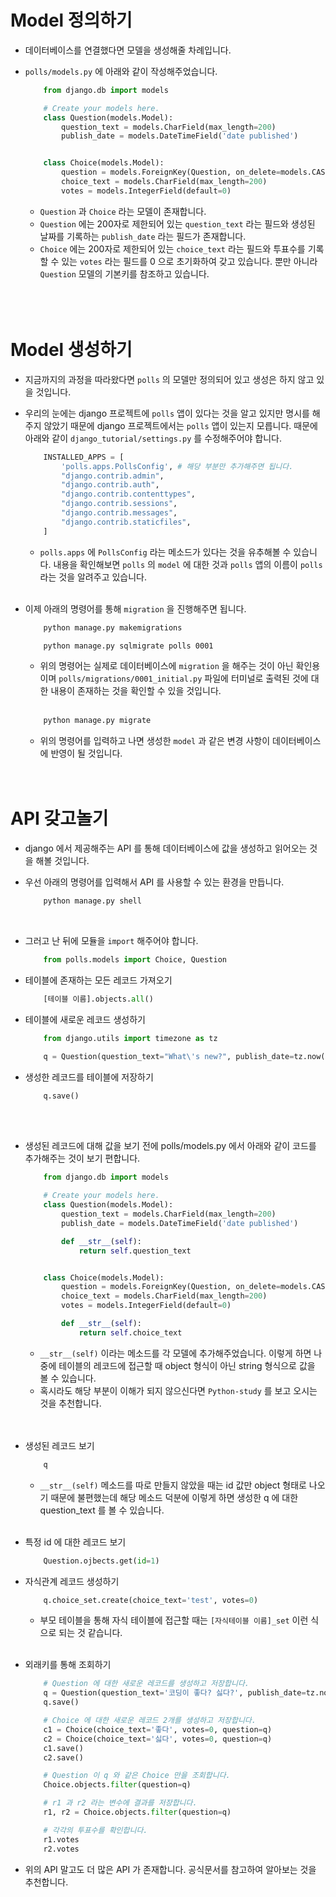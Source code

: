 # Model 정의하기
- 데이터베이스를 연결했다면 모델을 생성해줄 차례입니다.

- `polls/models.py` 에 아래와 같이 작성해주었습니다.
    ```python
        from django.db import models

        # Create your models here.
        class Question(models.Model):
            question_text = models.CharField(max_length=200)
            publish_date = models.DateTimeField('date published')


        class Choice(models.Model):
            question = models.ForeignKey(Question, on_delete=models.CASCADE)
            choice_text = models.CharField(max_length=200)
            votes = models.IntegerField(default=0)
    ```
    - `Question` 과 `Choice` 라는 모델이 존재합니다. 
    - `Question` 에는 200자로 제한되어 있는 `question_text` 라는 필드와 생성된 날짜를 기록하는 `publish_date` 라는 필드가 존재합니다.   
    - `Choice` 에는 200자로 제한되어 있는 `choice_text` 라는 필드와 투표수를 기록할 수 있는 `votes` 라는 필드를 0 으로 초기화하여 갖고 있습니다. 뿐만 아니라 `Question` 모델의 기본키를 참조하고 있습니다. <br/><br/><br/><br/>


# Model 생성하기
- 지금까지의 과정을 따라왔다면 `polls` 의 모델만 정의되어 있고 생성은 하지 않고 있을 것입니다. 

- 우리의 눈에는 django 프로젝트에 `polls` 앱이 있다는 것을 알고 있지만 명시를 해주지 않았기 때문에 django 프로젝트에서는 `polls` 앱이 있는지 모릅니다. 때문에 아래와 같이 `django_tutorial/settings.py` 를 수정해주어야 합니다. 
    ```python
        INSTALLED_APPS = [
            'polls.apps.PollsConfig', # 해당 부분만 추가해주면 됩니다.
            "django.contrib.admin",
            "django.contrib.auth",
            "django.contrib.contenttypes",
            "django.contrib.sessions",
            "django.contrib.messages",
            "django.contrib.staticfiles",
        ]
    ```
    - `polls.apps` 에 `PollsConfig` 라는 메소드가 있다는 것을 유추해볼 수 있습니다. 내용을 확인해보면 `polls` 의 `model` 에 대한 것과 `polls` 앱의 이름이 `polls` 라는 것을 알려주고 있습니다. <br/><br/>

- 이제 아래의 명령어를 통해 `migration` 을 진행해주면 됩니다. 
    ```bash
        python manage.py makemigrations
    ```
    ```bash
        python manage.py sqlmigrate polls 0001
    ```
    - 위의 명령어는 실제로 데이터베이스에 `migration` 을 해주는 것이 아닌 확인용이며 `polls/migrations/0001_initial.py` 파일에 터미널로 출력된 것에 대한 내용이 존재하는 것을 확인할 수 있을 것입니다. <br/><br/>

    ```bash
        python manage.py migrate
    ```
    - 위의 명령어를 입력하고 나면 생성한 `model` 과 같은 변경 사항이 데이터베이스에 반영이 될 것입니다. <br/><br/><br/>

# API 갖고놀기
- django 에서 제공해주는 API 를 통해 데이터베이스에 값을 생성하고 읽어오는 것을 해볼 것입니다.

- 우선 아래의 명령어를 입력해서 API 를 사용할 수 있는 환경을 만듭니다.
    ```bash
        python manage.py shell
    ```
    <br/>

- 그러고 난 뒤에 모듈을 `import` 해주어야 합니다.
    ```python
        from polls.models import Choice, Question
    ```

- 테이블에 존재하는 모든 레코드 가져오기
    ```python
        [테이블 이름].objects.all()
    ```

- 테이블에 새로운 레코드 생성하기
    ```python
        from django.utils import timezone as tz

        q = Question(question_text="What\'s new?", publish_date=tz.now())
    ```

- 생성한 레코드를 테이블에 저장하기
    ```python
        q.save()
    ```
    <br/><br/>


- 생성된 레코드에 대해 값을 보기 전에 polls/models.py 에서 아래와 같이 코드를 추가해주는 것이 보기 편합니다.
    ```python
        from django.db import models

        # Create your models here.
        class Question(models.Model):
            question_text = models.CharField(max_length=200)
            publish_date = models.DateTimeField('date published')

            def __str__(self):
                return self.question_text


        class Choice(models.Model):
            question = models.ForeignKey(Question, on_delete=models.CASCADE)
            choice_text = models.CharField(max_length=200)
            votes = models.IntegerField(default=0)

            def __str__(self):
                return self.choice_text
    ```
    - `__str__(self)` 이라는 메소드를 각 모델에 추가해주었습니다. 이렇게 하면 나중에 테이블의 레코드에 접근할 때 object 형식이 아닌 string 형식으로 값을 볼 수 있습니다. 
    - 혹시라도 해당 부분이 이해가 되지 않으신다면 `Python-study` 를 보고 오시는 것을 추천합니다. <br/><br/><br/>

- 생성된 레코드 보기
    ```python
        q
    ```
    - `__str__(self)` 메소드를 따로 만들지 않았을 때는 id 값만 object 형태로 나오기 때문에 불편했는데 해당 메소드 덕분에 이렇게 하면 생성한 q 에 대한 question_text 를 볼 수 있습니다. <br/><br/>

- 특정 id 에 대한 레코드 보기
    ```python
        Question.ojbects.get(id=1)
    ```

- 자식관계 레코드 생성하기
    ```python 
        q.choice_set.create(choice_text='test', votes=0)
    ```
    - 부모 테이블을 통해 자식 테이블에 접근할 때는 `[자식테이블 이름]_set` 이런 식으로 되는 것 같습니다. <br/><br/>

- 외래키를 통해 조회하기
    ```python
        # Question 에 대한 새로운 레코드를 생성하고 저장합니다.
        q = Question(question_text='코딩이 좋다? 싫다?', publish_date=tz.now())
        q.save()

        # Choice 에 대한 새로운 레코드 2개를 생성하고 저장합니다.
        c1 = Choice(choice_text='좋다', votes=0, question=q)
        c2 = Choice(choice_text='싫다', votes=0, question=q)
        c1.save()
        c2.save()

        # Question 이 q 와 같은 Choice 만을 조회합니다. 
        Choice.objects.filter(question=q)

        # r1 과 r2 라는 변수에 결과를 저장합니다. 
        r1, r2 = Choice.objects.filter(question=q)

        # 각각의 투표수를 확인합니다. 
        r1.votes
        r2.votes
    ```

- 위의 API 말고도 더 많은 API 가 존재합니다. 공식문서를 참고하여 알아보는 것을 추천합니다. 